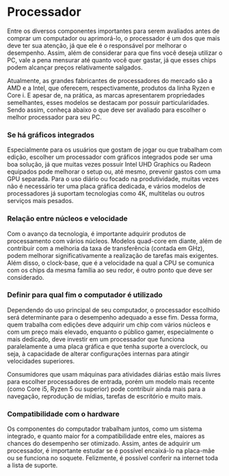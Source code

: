 # Processador

Entre os diversos componentes importantes para serem avaliados antes de comprar um computador ou aprimorá-lo, o processador é um dos que mais deve ter sua atenção, já que ele é o responsável por melhorar o desempenho. Assim, além de considerar para que fins você deseja utilizar o PC, vale a pena mensurar até quanto você quer gastar, já que esses chips podem alcançar preços relativamente salgados.

Atualmente, as grandes fabricantes de processadores do mercado são a AMD e a Intel, que oferecem, respectivamente, produtos da linha Ryzen e Core i. E apesar de, na prática, as marcas apresentarem propriedades semelhantes, esses modelos se destacam por possuir particularidades. Sendo assim, conheça abaixo o que deve ser avaliado para escolher o melhor processador para seu PC.
### Se há gráficos integrados

Especialmente para os usuários que gostam de jogar ou que trabalham com edição, escolher um processador com gráficos integrados pode ser uma boa solução, já que muitas vezes possuir Intel UHD Graphics ou Radeon equipados pode melhorar o setup ou, até mesmo, prevenir gastos com uma GPU separada. Para o uso diário ou focado na produtividade, muitas vezes não é necessário ter uma placa gráfica dedicada, e vários modelos de processadores já suportam tecnologias como 4K, multitelas ou outros serviços mais pesados.

### Relação entre núcleos e velocidade

Com o avanço da tecnologia, é importante adquirir produtos de processamento com vários núcleos. Modelos quad-core em diante, além de contribuir com a melhoria da taxa de transferência (contada em GHz), podem melhorar significativamente a realização de tarefas mais exigentes. Além disso, o clock-base, que é a velocidade na qual a CPU se comunica com os chips da mesma família ao seu redor, é outro ponto que deve ser considerado.

### Definir para qual fim o computador é utilizado

Dependendo do uso principal de seu computador, o processador escolhido será determinante para o desempenho adequado a esse fim. Dessa forma, quem trabalha com edições deve adquirir um chip com vários núcleos e com um preço mais elevado, enquanto o público gamer, especialmente o mais dedicado, deve investir em um processador que funciona paralelamente a uma placa gráfica e que tenha suporte a overclock, ou seja, à capacidade de alterar configurações internas para atingir velocidades superiores.

Consumidores que usam máquinas para atividades diárias estão mais livres para escolher processadores de entrada, porém um modelo mais recente (como Core i5, Ryzen 5 ou superior) pode contribuir ainda mais para a navegação, reprodução de mídias, tarefas de escritório e muito mais.

### Compatibilidade com o hardware

Os componentes do computador trabalham juntos, como um sistema integrado,  e quanto maior for a compatibilidade entre eles, maiores as chances do desempenho ser otimizado. Assim, antes de adquirir um processador, é importante estudar se é possível encaixá-lo na placa-mãe ou se funciona no soquete. Felizmente, é possível conferir na internet toda a lista de suporte.